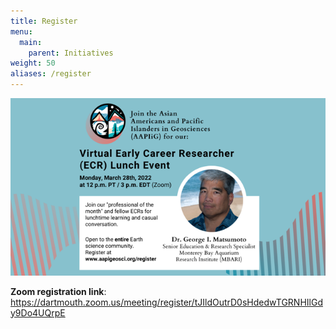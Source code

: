 ```yaml
---
title: Register
menu: 
  main:
    parent: Initiatives
weight: 50
aliases: /register
---
```


 !['Poster describing an event hosted by Asian Americans and Pacific Islanders in Geosciences (AAPIiG). Join our “professional of the month,” Dr. George I. Matsumoto for lunchtime learning and casual conversation! This event is open to the entire Earth science community.](Matsumoto.png 'Poster describing an event hosted by Asian Americans and Pacific Islanders in Geosciences (AAPIiG). Join our “professional of the month,” Dr. George I. Matsumoto for lunchtime learning and casual conversation! This event is open to the entire Earth science community.')

**Zoom registration link**: https://dartmouth.zoom.us/meeting/register/tJIldOutrD0sHdedwTGRNHIlGdy9Do4UQrpE